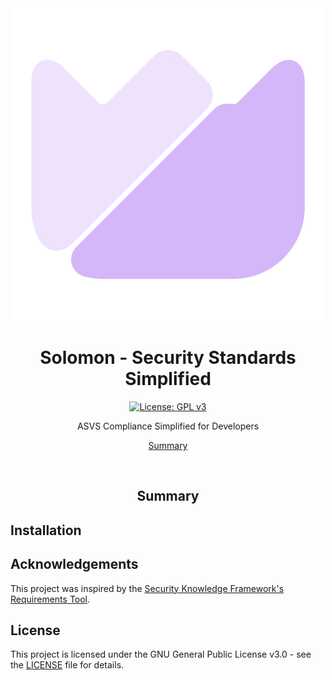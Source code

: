 <div align="center">

<img src="res/solomon.svg" />

# Solomon - Security Standards Simplified

[![License: GPL v3](https://img.shields.io/badge/License-GPLv3-blue.svg)](https://www.gnu.org/licenses/gpl-3.0)

ASVS Compliance Simplified for Developers

[Summary](#summary)

</div>

<br/>

<div align="center">

## Summary

</div>

## Installation

## Acknowledgements

This project was inspired by the [Security Knowledge Framework's Requirements Tool](https://github.com/Security-Knowledge-Framework/SKF-requirements-tool).

## License

This project is licensed under the GNU General Public License v3.0 - see the [LICENSE](https://www.gnu.org/licenses/gpl-3.0.en.html) file for details.


